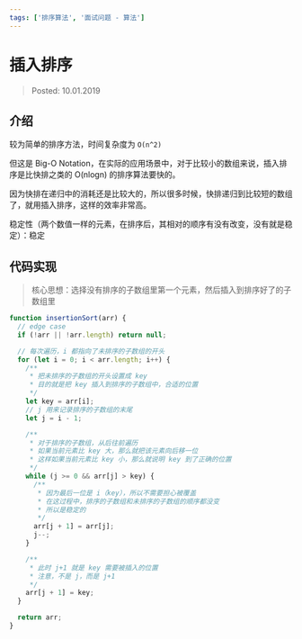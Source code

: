 ```yaml
---
tags: ['排序算法', '面试问题 - 算法']
---
```


# 插入排序

> Posted: 10.01.2019

<Tag />

## 介绍

较为简单的排序方法，时间复杂度为 `O(n^2)`

但这是 Big-O Notation，在实际的应用场景中，对于比较小的数组来说，插入排序是比快排之类的 O(nlogn) 的排序算法要快的。  

因为快排在递归中的消耗还是比较大的，所以很多时候，快排递归到比较短的数组了，就用插入排序，这样的效率非常高。

稳定性（两个数值一样的元素，在排序后，其相对的顺序有没有改变，没有就是稳定）：稳定

## 代码实现

> 核心思想：选择没有排序的子数组里第一个元素，然后插入到排序好了的子数组里

```javascript
function insertionSort(arr) {
  // edge case
  if (!arr || !arr.length) return null;

  // 每次遍历，i 都指向了未排序的子数组的开头
  for (let i = 0; i < arr.length; i++) {
    /**
     * 把未排序的子数组的开头设置成 key
     * 目的就是把 key 插入到排序的子数组中，合适的位置
     */
    let key = arr[i];
    // j 用来记录排序的子数组的末尾
    let j = i - 1;

    /**
     * 对于排序的子数组，从后往前遍历
     * 如果当前元素比 key 大，那么就把该元素向后移一位
     * 这样如果当前元素比 key 小，那么就说明 key 到了正确的位置
     */
    while (j >= 0 && arr[j] > key) {
      /** 
       * 因为最后一位是 i（key），所以不需要担心被覆盖
       * 在这过程中，排序的子数组和未排序的子数组的顺序都没变
       * 所以是稳定的
       */
      arr[j + 1] = arr[j];
      j--;
    }

    /**
     * 此时 j+1 就是 key 需要被插入的位置
     * 注意，不是 j，而是 j+1
     */
    arr[j + 1] = key;
  }

  return arr;
}
```

<Disqus />